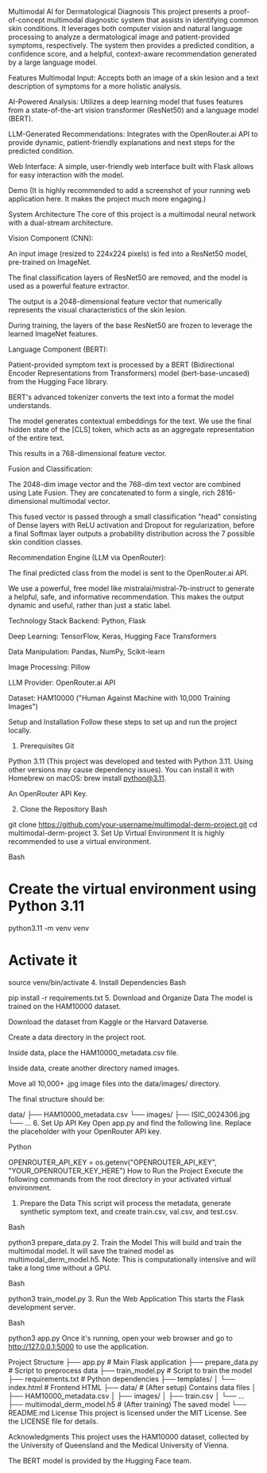 Multimodal AI for Dermatological Diagnosis
This project presents a proof-of-concept multimodal diagnostic system that assists in identifying common skin conditions. It leverages both computer vision and natural language processing to analyze a dermatological image and patient-provided symptoms, respectively. The system then provides a predicted condition, a confidence score, and a helpful, context-aware recommendation generated by a large language model.

Features
Multimodal Input: Accepts both an image of a skin lesion and a text description of symptoms for a more holistic analysis.

AI-Powered Analysis: Utilizes a deep learning model that fuses features from a state-of-the-art vision transformer (ResNet50) and a language model (BERT).

LLM-Generated Recommendations: Integrates with the OpenRouter.ai API to provide dynamic, patient-friendly explanations and next steps for the predicted condition.

Web Interface: A simple, user-friendly web interface built with Flask allows for easy interaction with the model.

Demo
(It is highly recommended to add a screenshot of your running web application here. It makes the project much more engaging.)

System Architecture
The core of this project is a multimodal neural network with a dual-stream architecture.

Vision Component (CNN):

An input image (resized to 224x224 pixels) is fed into a ResNet50 model, pre-trained on ImageNet.

The final classification layers of ResNet50 are removed, and the model is used as a powerful feature extractor.

The output is a 2048-dimensional feature vector that numerically represents the visual characteristics of the skin lesion.

During training, the layers of the base ResNet50 are frozen to leverage the learned ImageNet features.

Language Component (BERT):

Patient-provided symptom text is processed by a BERT (Bidirectional Encoder Representations from Transformers) model (bert-base-uncased) from the Hugging Face library.

BERT's advanced tokenizer converts the text into a format the model understands.

The model generates contextual embeddings for the text. We use the final hidden state of the [CLS] token, which acts as an aggregate representation of the entire text.

This results in a 768-dimensional feature vector.

Fusion and Classification:

The 2048-dim image vector and the 768-dim text vector are combined using Late Fusion. They are concatenated to form a single, rich 2816-dimensional multimodal vector.

This fused vector is passed through a small classification "head" consisting of Dense layers with ReLU activation and Dropout for regularization, before a final Softmax layer outputs a probability distribution across the 7 possible skin condition classes.

Recommendation Engine (LLM via OpenRouter):

The final predicted class from the model is sent to the OpenRouter.ai API.

We use a powerful, free model like mistralai/mistral-7b-instruct to generate a helpful, safe, and informative recommendation. This makes the output dynamic and useful, rather than just a static label.

Technology Stack
Backend: Python, Flask

Deep Learning: TensorFlow, Keras, Hugging Face Transformers

Data Manipulation: Pandas, NumPy, Scikit-learn

Image Processing: Pillow

LLM Provider: OpenRouter.ai API

Dataset: HAM10000 ("Human Against Machine with 10,000 Training Images")

Setup and Installation
Follow these steps to set up and run the project locally.

1. Prerequisites
Git

Python 3.11 (This project was developed and tested with Python 3.11. Using other versions may cause dependency issues). You can install it with Homebrew on macOS: brew install python@3.11.

An OpenRouter API Key.

2. Clone the Repository
Bash

git clone https://github.com/your-username/multimodal-derm-project.git
cd multimodal-derm-project
3. Set Up Virtual Environment
It is highly recommended to use a virtual environment.

Bash

# Create the virtual environment using Python 3.11
python3.11 -m venv venv

# Activate it
source venv/bin/activate
4. Install Dependencies
Bash

pip install -r requirements.txt
5. Download and Organize Data
The model is trained on the HAM10000 dataset.

Download the dataset from Kaggle or the Harvard Dataverse.

Create a data directory in the project root.

Inside data, place the HAM10000_metadata.csv file.

Inside data, create another directory named images.

Move all 10,000+ .jpg image files into the data/images/ directory.

The final structure should be:

data/
├── HAM10000_metadata.csv
└── images/
    ├── ISIC_0024306.jpg
    └── ...
6. Set Up API Key
Open app.py and find the following line. Replace the placeholder with your OpenRouter API key.

Python

OPENROUTER_API_KEY = os.getenv("OPENROUTER_API_KEY", "YOUR_OPENROUTER_KEY_HERE")
How to Run the Project
Execute the following commands from the root directory in your activated virtual environment.

1. Prepare the Data
This script will process the metadata, generate synthetic symptom text, and create train.csv, val.csv, and test.csv.

Bash

python3 prepare_data.py
2. Train the Model
This will build and train the multimodal model. It will save the trained model as multimodal_derm_model.h5. Note: This is computationally intensive and will take a long time without a GPU.

Bash

python3 train_model.py
3. Run the Web Application
This starts the Flask development server.

Bash

python3 app.py
Once it's running, open your web browser and go to http://127.0.0.1:5000 to use the application.

Project Structure
├── app.py                  # Main Flask application
├── prepare_data.py         # Script to preprocess data
├── train_model.py          # Script to train the model
├── requirements.txt        # Python dependencies
├── templates/
│   └── index.html          # Frontend HTML
├── data/                   # (After setup) Contains data files
│   ├── HAM10000_metadata.csv
│   ├── images/
│   ├── train.csv
│   └── ...
├── multimodal_derm_model.h5 # (After training) The saved model
└── README.md
License
This project is licensed under the MIT License. See the LICENSE file for details.

Acknowledgments
This project uses the HAM10000 dataset, collected by the University of Queensland and the Medical University of Vienna.

The BERT model is provided by the Hugging Face team.

